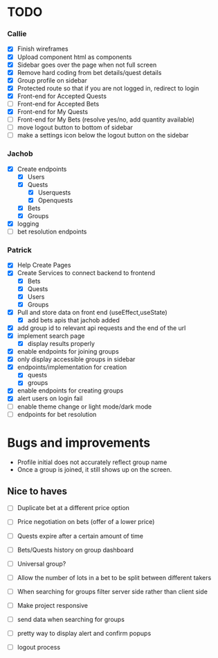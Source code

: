 # TODO
### Callie
- [x] Finish wireframes
- [x] Upload component html as components
- [x] Sidebar goes over the page when not full screen
- [x] Remove hard coding from bet details/quest details
- [x] Group profile on sidebar
- [x] Protected route so that if you are not logged in, redirect to login 
- [x] Front-end for Accepted Quests
- [ ] Front-end for Accepted Bets
- [x] Front-end for My Quests
- [ ] Front-end for My Bets (resolve yes/no, add quantity available)
- [ ] move logout button to bottom of sidebar
- [ ] make a settings icon below the logout button on the sidebar

### Jachob
- [x] Create endpoints
    - [x] Users
    - [x] Quests
        - [x] Userquests
        - [x] Openquests
    - [x] Bets
    - [x] Groups
- [x] logging
- [ ] bet resolution endpoints

### Patrick
- [x] Help Create Pages
- [x] Create Services to connect backend to frontend
    - [x] Bets
    - [x] Quests
    - [x] Users
    - [x] Groups
- [x] Pull and store data on front end (useEffect,useState)
    - [x] add bets apis that jachob added
- [x] add group id to relevant api requests and the end of the url
- [x] implement search page
    - [x] display results properly
- [x] enable endpoints for joining groups
- [x] only display accessible groups in sidebar
- [x] endpoints/implementation for creation
    - [x] quests
    - [x] groups
- [x] enable endpoints for creating groups
- [x] alert users on login fail
- [ ] enable theme change or light mode/dark mode
- [ ] endpoints for bet resolution

# Bugs and improvements
- Profile initial does not accurately reflect group name
- Once a group is joined, it still shows up on the screen.

## Nice to haves
- [ ] Duplicate bet at a different price option
- [ ] Price negotiation on bets (offer of a lower price)
- [ ] Quests expire after a certain amount of time
- [ ] Bets/Quests history on group dashboard
- [ ] Universal group?
- [ ] Allow the number of lots in a bet to be split between different takers
- [ ] When searching for groups filter server side rather than client side
- [ ] Make project responsive
- [ ] send data when searching for groups
- [ ] pretty way to display alert and confirm popups
- [ ] logout process

